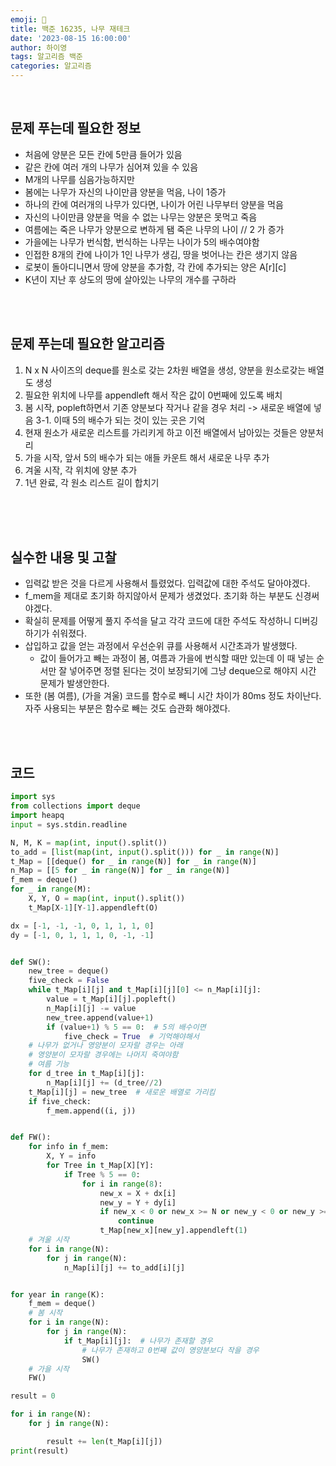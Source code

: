 ```yaml
---
emoji: 🔮
title: 백준 16235, 나무 재테크
date: '2023-08-15 16:00:00'
author: 하이영
tags: 알고리즘 백준
categories: 알고리즘
---
```


<br/>

## 문제 푸는데 필요한 정보

- 처음에 양분은 모든 칸에 5만큼 들어가 있음
- 같은 칸에 여러 개의 나무가 심어져 있을 수 있음
- M개의 나무를 심음가능하지만
- 봄에는 나무가 자신의 나이만큼 양분을 먹음, 나이 1증가
- 하나의 칸에 여러개의 나무가 있다면, 나이가 어린 나무부터 양분을 먹음
- 자신의 나이만큼 양분을 먹을 수 없는 나무는 양분은 못먹고 죽음
- 여름에는 죽은 나무가 양분으로 변하게 됌 죽은 나무의 나이 // 2 가 증가
- 가을에는 나무가 번식함, 번식하는 나무는 나이가 5의 배수여야함
- 인접한 8개의 칸에 나이가 1인 나무가 생김, 땅을 벗어나는 칸은 생기지 않음
- 로봇이 돌아디니면서 땅에 양분을 추가함, 각 칸에 추가되는 양은 A[r][c]
- K년이 지난 후 상도의 땅에 살아있는 나무의 개수를 구하라

<br/>
<br/>

## 문제 푸는데 필요한 알고리즘

1. N x N 사이즈의 deque를 원소로 갖는 2차원 배열을 생성, 양분을 원소로갖는 배열도 생성
2. 필요한 위치에 나무를 appendleft 해서 작은 값이 0번째에 있도록 배치
3. 봄 시작, popleft하면서 기존 양분보다 작거나 같을 경우 처리 -> 새로운 배열에 넣음
   3-1. 이때 5의 배수가 되는 것이 있는 곳은 기억
4. 현재 원소가 새로운 리스트를 가리키게 하고 이전 배열에서 남아있는 것들은 양분처리
5. 가을 시작, 앞서 5의 배수가 되는 애들 카운트 해서 새로운 나무 추가
6. 겨울 시작, 각 위치에 양분 추가
7. 1년 완료, 각 원소 리스트 길이 합치기

  <br/>

  <br/>
  <br/>

## 실수한 내용 및 고찰

- 입력값 받은 것을 다르게 사용해서 틀렸었다. 입력값에 대한 주석도 달아야겠다.
- f_mem을 제대로 초기화 하지않아서 문제가 생겼었다. 초기화 하는 부분도 신경써야겠다.
- 확실히 문제를 어떻게 풀지 주석을 달고 각각 코드에 대한 주석도 작성하니 디버깅하기가 쉬워졌다.
- 삽입하고 값을 얻는 과정에서 우선순위 큐를 사용해서 시간초과가 발생했다.
  - 값이 들어가고 빼는 과정이 봄, 여름과 가을에 번식할 때만 있는데 이 때 넣는 순서만 잘 넣어주면 정렬 된다는 것이 보장되기에 그냥 deque으로 해야지 시간 문제가 발생안한다.
- 또한 (봄 여름), (가을 겨울) 코드를 함수로 빼니 시간 차이가 80ms 정도 차이난다. 자주 사용되는 부분은 함수로 빼는 것도 습관화 해야겠다.

<br/>
<br/>

## 코드

```python
import sys
from collections import deque
import heapq
input = sys.stdin.readline

N, M, K = map(int, input().split())
to_add = [list(map(int, input().split())) for _ in range(N)]
t_Map = [[deque() for _ in range(N)] for _ in range(N)]
n_Map = [[5 for _ in range(N)] for _ in range(N)]
f_mem = deque()
for _ in range(M):
    X, Y, O = map(int, input().split())
    t_Map[X-1][Y-1].appendleft(O)

dx = [-1, -1, -1, 0, 1, 1, 1, 0]
dy = [-1, 0, 1, 1, 1, 0, -1, -1]


def SW():
    new_tree = deque()
    five_check = False
    while t_Map[i][j] and t_Map[i][j][0] <= n_Map[i][j]:
        value = t_Map[i][j].popleft()
        n_Map[i][j] -= value
        new_tree.append(value+1)
        if (value+1) % 5 == 0:  # 5의 배수이면
            five_check = True  # 기억해야해서
    # 나무가 없거나 영양분이 모자랄 경우는 아래
    # 영양분이 모자랄 경우에는 나머지 죽여야함
    # 여름 기능
    for d_tree in t_Map[i][j]:
        n_Map[i][j] += (d_tree//2)
    t_Map[i][j] = new_tree  # 새로운 배열로 가리킴
    if five_check:
        f_mem.append((i, j))


def FW():
    for info in f_mem:
        X, Y = info
        for Tree in t_Map[X][Y]:
            if Tree % 5 == 0:
                for i in range(8):
                    new_x = X + dx[i]
                    new_y = Y + dy[i]
                    if new_x < 0 or new_x >= N or new_y < 0 or new_y >= N:
                        continue
                    t_Map[new_x][new_y].appendleft(1)
    # 겨울 시작
    for i in range(N):
        for j in range(N):
            n_Map[i][j] += to_add[i][j]


for year in range(K):
    f_mem = deque()
    # 봄 시작
    for i in range(N):
        for j in range(N):
            if t_Map[i][j]:  # 나무가 존재할 경우
                # 나무가 존재하고 0번째 값이 영양분보다 작을 경우
                SW()
    # 가을 시작
    FW()

result = 0

for i in range(N):
    for j in range(N):

        result += len(t_Map[i][j])
print(result)


```

```toc

```
